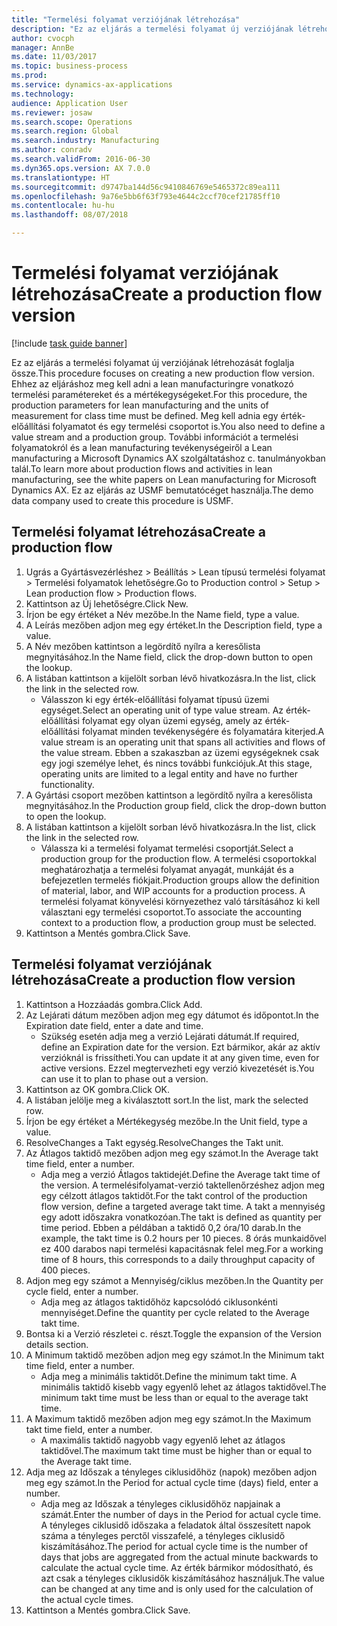 ```yaml
--- 
title: "Termelési folyamat verziójának létrehozása"
description: "Ez az eljárás a termelési folyamat új verziójának létrehozását foglalja össze."
author: cvocph
manager: AnnBe
ms.date: 11/03/2017
ms.topic: business-process
ms.prod: 
ms.service: dynamics-ax-applications
ms.technology: 
audience: Application User
ms.reviewer: josaw
ms.search.scope: Operations
ms.search.region: Global
ms.search.industry: Manufacturing
ms.author: conradv
ms.search.validFrom: 2016-06-30
ms.dyn365.ops.version: AX 7.0.0
ms.translationtype: HT
ms.sourcegitcommit: d9747ba144d56c9410846769e5465372c89ea111
ms.openlocfilehash: 9a76e5bb6f63f793e4644c2ccf70cef21785ff10
ms.contentlocale: hu-hu
ms.lasthandoff: 08/07/2018

---
```

# <a name="create-a-production-flow-version"></a><span data-ttu-id="3c090-103">Termelési folyamat verziójának létrehozása</span><span class="sxs-lookup"><span data-stu-id="3c090-103">Create a production flow version</span></span>

[!include [task guide banner](../../includes/task-guide-banner.md)]

<span data-ttu-id="3c090-104">Ez az eljárás a termelési folyamat új verziójának létrehozását foglalja össze.</span><span class="sxs-lookup"><span data-stu-id="3c090-104">This procedure focuses on creating a new production flow version.</span></span> <span data-ttu-id="3c090-105">Ehhez az eljáráshoz meg kell adni a lean manufacturingre vonatkozó termelési paramétereket és a mértékegységeket.</span><span class="sxs-lookup"><span data-stu-id="3c090-105">For this procedure, the production parameters for lean manufacturing and the units of measurement for class time must be defined.</span></span> <span data-ttu-id="3c090-106">Meg kell adnia egy érték-előállítási folyamatot és egy termelési csoportot is.</span><span class="sxs-lookup"><span data-stu-id="3c090-106">You also need to define a value stream and a production group.</span></span> <span data-ttu-id="3c090-107">További információt a termelési folyamatokról és a lean manufacturing tevékenységeiről a Lean manufacturing a Microsoft Dynamics AX szolgáltatáshoz c. tanulmányokban talál.</span><span class="sxs-lookup"><span data-stu-id="3c090-107">To learn more about production flows and activities in lean manufacturing, see the white papers on Lean manufacturing for Microsoft Dynamics AX.</span></span> <span data-ttu-id="3c090-108">Ez az eljárás az USMF bemutatócéget használja.</span><span class="sxs-lookup"><span data-stu-id="3c090-108">The demo data company used to create this procedure is USMF.</span></span>


## <a name="create-a-production-flow"></a><span data-ttu-id="3c090-109">Termelési folyamat létrehozása</span><span class="sxs-lookup"><span data-stu-id="3c090-109">Create a production flow</span></span>
1. <span data-ttu-id="3c090-110">Ugrás a Gyártásvezérléshez > Beállítás > Lean típusú termelési folyamat > Termelési folyamatok lehetőségre.</span><span class="sxs-lookup"><span data-stu-id="3c090-110">Go to Production control > Setup > Lean production flow > Production flows.</span></span>
2. <span data-ttu-id="3c090-111">Kattintson az Új lehetőségre.</span><span class="sxs-lookup"><span data-stu-id="3c090-111">Click New.</span></span>
3. <span data-ttu-id="3c090-112">Írjon be egy értéket a Név mezőbe.</span><span class="sxs-lookup"><span data-stu-id="3c090-112">In the Name field, type a value.</span></span>
4. <span data-ttu-id="3c090-113">A Leírás mezőben adjon meg egy értéket.</span><span class="sxs-lookup"><span data-stu-id="3c090-113">In the Description field, type a value.</span></span>
5. <span data-ttu-id="3c090-114">A Név mezőben kattintson a legördítő nyílra a keresőlista megnyitásához.</span><span class="sxs-lookup"><span data-stu-id="3c090-114">In the Name field, click the drop-down button to open the lookup.</span></span>
6. <span data-ttu-id="3c090-115">A listában kattintson a kijelölt sorban lévő hivatkozásra.</span><span class="sxs-lookup"><span data-stu-id="3c090-115">In the list, click the link in the selected row.</span></span>
    * <span data-ttu-id="3c090-116">Válasszon ki egy érték-előállítási folyamat típusú üzemi egységet.</span><span class="sxs-lookup"><span data-stu-id="3c090-116">Select an operating unit of type value stream.</span></span> <span data-ttu-id="3c090-117">Az érték-előállítási folyamat egy olyan üzemi egység, amely az érték-előállítási folyamat minden tevékenységére és folyamatára kiterjed.</span><span class="sxs-lookup"><span data-stu-id="3c090-117">A value stream is an operating unit that spans all activities and flows of the value stream.</span></span> <span data-ttu-id="3c090-118">Ebben a szakaszban az üzemi egységeknek csak egy jogi személye lehet, és nincs további funkciójuk.</span><span class="sxs-lookup"><span data-stu-id="3c090-118">At this stage, operating units are limited to a legal entity and have no further functionality.</span></span>  
7. <span data-ttu-id="3c090-119">A Gyártási csoport mezőben kattintson a legördítő nyílra a keresőlista megnyitásához.</span><span class="sxs-lookup"><span data-stu-id="3c090-119">In the Production group field, click the drop-down button to open the lookup.</span></span>
8. <span data-ttu-id="3c090-120">A listában kattintson a kijelölt sorban lévő hivatkozásra.</span><span class="sxs-lookup"><span data-stu-id="3c090-120">In the list, click the link in the selected row.</span></span>
    * <span data-ttu-id="3c090-121">Válassza ki a termelési folyamat termelési csoportját.</span><span class="sxs-lookup"><span data-stu-id="3c090-121">Select a production group for the production flow.</span></span> <span data-ttu-id="3c090-122">A termelési csoportokkal meghatározhatja a termelési folyamat anyagát, munkáját és a befejezetlen termelés fiókjait.</span><span class="sxs-lookup"><span data-stu-id="3c090-122">Production groups allow the definition of material, labor, and WIP accounts for a production process.</span></span> <span data-ttu-id="3c090-123">A termelési folyamat könyvelési környezethez való társításához ki kell választani egy termelési csoportot.</span><span class="sxs-lookup"><span data-stu-id="3c090-123">To associate the accounting context to a production flow, a production group must be selected.</span></span>  
9. <span data-ttu-id="3c090-124">Kattintson a Mentés gombra.</span><span class="sxs-lookup"><span data-stu-id="3c090-124">Click Save.</span></span>

## <a name="create-a-production-flow-version"></a><span data-ttu-id="3c090-125">Termelési folyamat verziójának létrehozása</span><span class="sxs-lookup"><span data-stu-id="3c090-125">Create a production flow version</span></span>
1. <span data-ttu-id="3c090-126">Kattintson a Hozzáadás gombra.</span><span class="sxs-lookup"><span data-stu-id="3c090-126">Click Add.</span></span>
2. <span data-ttu-id="3c090-127">Az Lejárati dátum mezőben adjon meg egy dátumot és időpontot.</span><span class="sxs-lookup"><span data-stu-id="3c090-127">In the Expiration date field, enter a date and time.</span></span>
    * <span data-ttu-id="3c090-128">Szükség esetén adja meg a verzió Lejárati dátumát.</span><span class="sxs-lookup"><span data-stu-id="3c090-128">If required, define an Expiration date for the version.</span></span> <span data-ttu-id="3c090-129">Ezt bármikor, akár az aktív verzióknál is frissítheti.</span><span class="sxs-lookup"><span data-stu-id="3c090-129">You can update it at any given time, even for active versions.</span></span> <span data-ttu-id="3c090-130">Ezzel megtervezheti egy verzió kivezetését is.</span><span class="sxs-lookup"><span data-stu-id="3c090-130">You can use it to plan to phase out a version.</span></span>  
3. <span data-ttu-id="3c090-131">Kattintson az OK gombra.</span><span class="sxs-lookup"><span data-stu-id="3c090-131">Click OK.</span></span>
4. <span data-ttu-id="3c090-132">A listában jelölje meg a kiválasztott sort.</span><span class="sxs-lookup"><span data-stu-id="3c090-132">In the list, mark the selected row.</span></span>
5. <span data-ttu-id="3c090-133">Írjon be egy értéket a Mértékegység mezőbe.</span><span class="sxs-lookup"><span data-stu-id="3c090-133">In the Unit field, type a value.</span></span>
6. <span data-ttu-id="3c090-134">ResolveChanges a Takt egység.</span><span class="sxs-lookup"><span data-stu-id="3c090-134">ResolveChanges the Takt unit.</span></span>
7. <span data-ttu-id="3c090-135">Az Átlagos taktidő mezőben adjon meg egy számot.</span><span class="sxs-lookup"><span data-stu-id="3c090-135">In the Average takt time field, enter a number.</span></span>
    * <span data-ttu-id="3c090-136">Adja meg a verzió Átlagos taktidejét.</span><span class="sxs-lookup"><span data-stu-id="3c090-136">Define the Average takt time of the version.</span></span> <span data-ttu-id="3c090-137">A termelésifolyamat-verzió taktellenőrzéshez adjon meg egy célzott átlagos taktidőt.</span><span class="sxs-lookup"><span data-stu-id="3c090-137">For the takt control of the production flow version, define a targeted average takt time.</span></span> <span data-ttu-id="3c090-138">A takt a mennyiség egy adott időszakra vonatkozóan.</span><span class="sxs-lookup"><span data-stu-id="3c090-138">The takt is defined as quantity per time period.</span></span> <span data-ttu-id="3c090-139">Ebben a példában a taktidő 0,2 óra/10 darab.</span><span class="sxs-lookup"><span data-stu-id="3c090-139">In the example, the takt time is 0.2 hours per 10 pieces.</span></span> <span data-ttu-id="3c090-140">8 órás munkaidővel ez 400 darabos napi termelési kapacitásnak felel meg.</span><span class="sxs-lookup"><span data-stu-id="3c090-140">For a working time of 8 hours, this corresponds to a daily throughput capacity of 400 pieces.</span></span>  
8. <span data-ttu-id="3c090-141">Adjon meg egy számot a Mennyiség/ciklus mezőben.</span><span class="sxs-lookup"><span data-stu-id="3c090-141">In the Quantity per cycle field, enter a number.</span></span>
    * <span data-ttu-id="3c090-142">Adja meg az átlagos taktidőhöz kapcsolódó ciklusonkénti mennyiséget.</span><span class="sxs-lookup"><span data-stu-id="3c090-142">Define the quantity per cycle related to the Average takt time.</span></span>  
9. <span data-ttu-id="3c090-143">Bontsa ki a Verzió részletei c. részt.</span><span class="sxs-lookup"><span data-stu-id="3c090-143">Toggle the expansion of the Version details section.</span></span>
10. <span data-ttu-id="3c090-144">A Minimum taktidő mezőben adjon meg egy számot.</span><span class="sxs-lookup"><span data-stu-id="3c090-144">In the Minimum takt time field, enter a number.</span></span>
    * <span data-ttu-id="3c090-145">Adja meg a minimális taktidőt.</span><span class="sxs-lookup"><span data-stu-id="3c090-145">Define the minimum takt time.</span></span> <span data-ttu-id="3c090-146">A minimális taktidő kisebb vagy egyenlő lehet az átlagos taktidővel.</span><span class="sxs-lookup"><span data-stu-id="3c090-146">The minimum takt time must be less than or equal to the average takt time.</span></span>  
11. <span data-ttu-id="3c090-147">A Maximum taktidő mezőben adjon meg egy számot.</span><span class="sxs-lookup"><span data-stu-id="3c090-147">In the Maximum takt time field, enter a number.</span></span>
    * <span data-ttu-id="3c090-148">A maximális taktidő nagyobb vagy egyenlő lehet az átlagos taktidővel.</span><span class="sxs-lookup"><span data-stu-id="3c090-148">The maximum takt time must be higher than or equal to the Average takt time.</span></span>  
12. <span data-ttu-id="3c090-149">Adja meg az Időszak a tényleges ciklusidőhöz (napok) mezőben adjon meg egy számot.</span><span class="sxs-lookup"><span data-stu-id="3c090-149">In the Period for actual cycle time (days) field, enter a number.</span></span>
    * <span data-ttu-id="3c090-150">Adja meg az Időszak a tényleges ciklusidőhöz napjainak a számát.</span><span class="sxs-lookup"><span data-stu-id="3c090-150">Enter the number of days in the Period for actual cycle time.</span></span> <span data-ttu-id="3c090-151">A tényleges ciklusidő időszaka a feladatok által összesített napok száma a tényleges perctől visszafelé, a tényleges ciklusidő kiszámításához.</span><span class="sxs-lookup"><span data-stu-id="3c090-151">The period for actual cycle time is the number of days that jobs are aggregated from the actual minute backwards to calculate the actual cycle time.</span></span> <span data-ttu-id="3c090-152">Az érték bármikor módosítható, és azt csak a tényleges ciklusidők kiszámításához használjuk.</span><span class="sxs-lookup"><span data-stu-id="3c090-152">The value can be changed at any time and is only used for the calculation of the actual cycle times.</span></span>  
13. <span data-ttu-id="3c090-153">Kattintson a Mentés gombra.</span><span class="sxs-lookup"><span data-stu-id="3c090-153">Click Save.</span></span>


